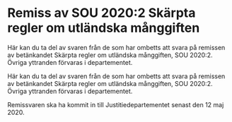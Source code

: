 # Remiss av SOU 2020:2 Skärpta regler om utländska månggiften

Här kan du ta del av svaren från de som har ombetts att svara på remissen av betänkandet Skärpta regler om utländska månggiften, SOU 2020:2. Övriga yttranden förvaras i departementet.

Här kan du ta del av svaren från de som har ombetts att svara på remissen av betänkandet Skärpta regler om utländska månggiften, SOU 2020:2. Övriga yttranden förvaras i departementet.

Remissvaren ska ha kommit in till Justitiedepartementet senast den 12 maj 2020.
